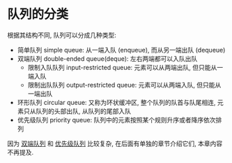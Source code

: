 # 队列的分类

根据其结构不同, 队列可以分成几种类型:

- 简单队列 simple queue: 从一端入队 (enqueue), 而从另一端出队 (dequeue)
- 双端队列 double-ended queue(deque): 左右两端都可以入队出队
    - 限制入队队列 input-restricted queue: 元素可以从两端出队, 但只能从一端入队
    - 限制出队队列 output-restricted queue: 元素可以从两端入队, 但只能从一端出队
- 环形队列 circular queue: 又称为环状缓冲区, 整个队列的队首与队尾相连, 元素只从队列的头部出队, 从队列的尾部入队
- 优先级队列 priority queue: 队列中的元素按照某个规则升序或者降序依次排列

因为 [双端队列](../deque/index.md) 和 [优先级队列](../priority-queue/index.md) 比较复杂,
在后面有单独的章节介绍它们, 本章内容不再提及.